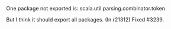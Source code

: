 One package not exported is:
scala.util.parsing.combinator.token

But I think it should export all packages.
(In r21312) Fixed #3239.
